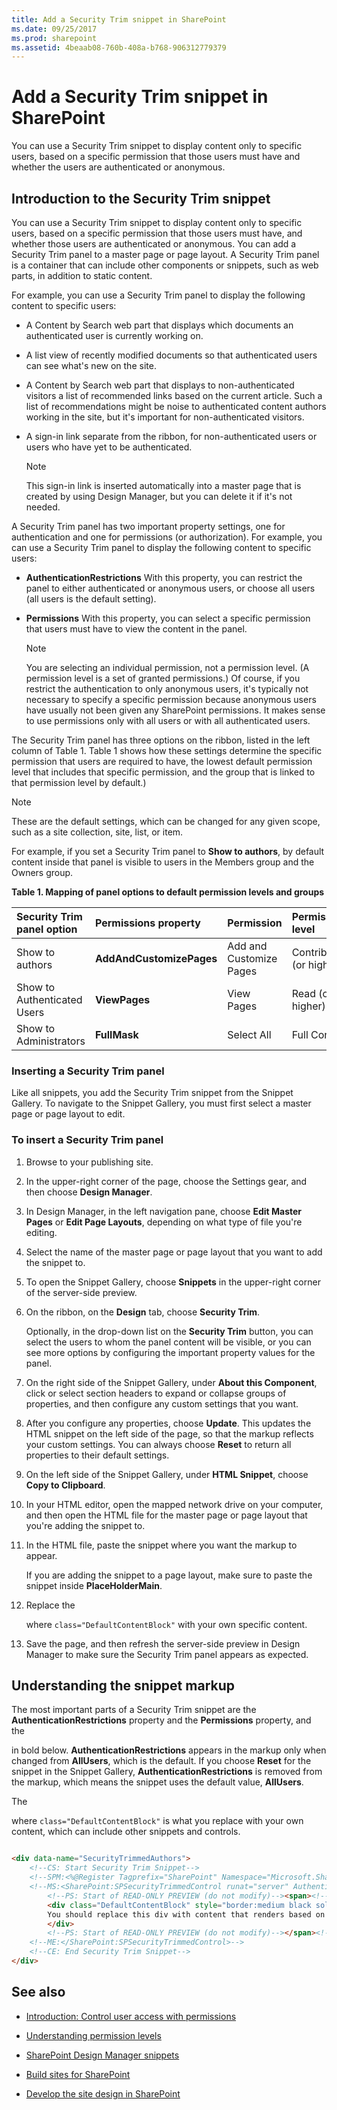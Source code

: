 ```yaml
---
title: Add a Security Trim snippet in SharePoint
ms.date: 09/25/2017
ms.prod: sharepoint
ms.assetid: 4beaab08-760b-408a-b768-906312779379
---
```



# Add a Security Trim snippet in SharePoint

You can use a Security Trim snippet to display content only to specific users, based on a specific permission that those users must have and whether the users are authenticated or anonymous.

## Introduction to the Security Trim snippet
<a name="Introduction"> </a>

You can use a Security Trim snippet to display content only to specific users, based on a specific permission that those users must have, and whether those users are authenticated or anonymous. You can add a Security Trim panel to a master page or page layout. A Security Trim panel is a container that can include other components or snippets, such as web parts, in addition to static content.
  
    
    
For example, you can use a Security Trim panel to display the following content to specific users:
  
    
    

- A Content by Search web part that displays which documents an authenticated user is currently working on.
    
  
- A list view of recently modified documents so that authenticated users can see what's new on the site.
    
  
- A Content by Search web part that displays to non-authenticated visitors a list of recommended links based on the current article. Such a list of recommendations might be noise to authenticated content authors working in the site, but it's important for non-authenticated visitors.
    
  
- A sign-in link separate from the ribbon, for non-authenticated users or users who have yet to be authenticated.
    
    > [!NOTE]
    > This sign-in link is inserted automatically into a master page that is created by using Design Manager, but you can delete it if it's not needed. 

A Security Trim panel has two important property settings, one for authentication and one for permissions (or authorization). For example, you can use a Security Trim panel to display the following content to specific users:
  
    
    

- **AuthenticationRestrictions** With this property, you can restrict the panel to either authenticated or anonymous users, or choose all users (all users is the default setting).
    
  
- **Permissions** With this property, you can select a specific permission that users must have to view the content in the panel.
    
    > [!NOTE]
    > You are selecting an individual permission, not a permission level. (A permission level is a set of granted permissions.) 
Of course, if you restrict the authentication to only anonymous users, it's typically not necessary to specify a specific permission because anonymous users have usually not been given any SharePoint permissions. It makes sense to use permissions only with all users or with all authenticated users.
  
    
    
The Security Trim panel has three options on the ribbon, listed in the left column of Table 1. Table 1 shows how these settings determine the specific permission that users are required to have, the lowest default permission level that includes that specific permission, and the group that is linked to that permission level by default.)
  
> [!NOTE]
> These are the default settings, which can be changed for any given scope, such as a site collection, site, list, or item. 
  
    
    

For example, if you set a Security Trim panel to **Show to authors**, by default content inside that panel is visible to users in the Members group and the Owners group.
  
    
    

**Table 1. Mapping of panel options to default permission levels and groups**


|**Security Trim panel option**|**Permissions property**|**Permission**|**Permission level**|**Group**|
|:-----|:-----|:-----|:-----|:-----|
|Show to authors  <br/> |**AddAndCustomizePages** <br/> |Add and Customize Pages  <br/> |Contribute (or higher)  <br/> |Members  <br/> |
|Show to Authenticated Users  <br/> |**ViewPages** <br/> |View Pages  <br/> |Read (or higher)  <br/> |Visitors  <br/> |
|Show to Administrators  <br/> |**FullMask** <br/> |Select All  <br/> |Full Control  <br/> |Owners  <br/> |
   

### Inserting a Security Trim panel
<a name="InsertSnippet"> </a>

Like all snippets, you add the Security Trim snippet from the Snippet Gallery. To navigate to the Snippet Gallery, you must first select a master page or page layout to edit.
  
    
    

### To insert a Security Trim panel


1. Browse to your publishing site.
    
  
2. In the upper-right corner of the page, choose the Settings gear, and then choose **Design Manager**.
    
  
3. In Design Manager, in the left navigation pane, choose **Edit Master Pages** or **Edit Page Layouts**, depending on what type of file you're editing.
    
  
4. Select the name of the master page or page layout that you want to add the snippet to.
    
  
5. To open the Snippet Gallery, choose **Snippets** in the upper-right corner of the server-side preview.
    
  
6. On the ribbon, on the **Design** tab, choose **Security Trim**.
    
    Optionally, in the drop-down list on the **Security Trim** button, you can select the users to whom the panel content will be visible, or you can see more options by configuring the important property values for the panel.
    
  
7. On the right side of the Snippet Gallery, under **About this Component**, click or select section headers to expand or collapse groups of properties, and then configure any custom settings that you want.
    
  
8. After you configure any properties, choose **Update**. This updates the HTML snippet on the left side of the page, so that the markup reflects your custom settings. You can always choose **Reset** to return all properties to their default settings.
    
  
9. On the left side of the Snippet Gallery, under **HTML Snippet**, choose **Copy to Clipboard**.
    
  
10. In your HTML editor, open the mapped network drive on your computer, and then open the HTML file for the master page or page layout that you're adding the snippet to.
    
  
11. In the HTML file, paste the snippet where you want the markup to appear.
    
    If you are adding the snippet to a page layout, make sure to paste the snippet inside **PlaceHolderMain**.
    
  
12. Replace the **<div>** where `class="DefaultContentBlock"` with your own specific content.
    
  
13. Save the page, and then refresh the server-side preview in Design Manager to make sure the Security Trim panel appears as expected.
    
  

## Understanding the snippet markup
<a name="UnderstandMarkup"> </a>

The most important parts of a Security Trim snippet are the **AuthenticationRestrictions** property and the **Permissions** property, and the **<div>** in bold below. **AuthenticationRestrictions** appears in the markup only when changed from **AllUsers**, which is the default. If you choose **Reset** for the snippet in the Snippet Gallery, **AuthenticationRestrictions** is removed from the markup, which means the snippet uses the default value, **AllUsers**.
  
    
    
The **<div>** where `class="DefaultContentBlock"` is what you replace with your own content, which can include other snippets and controls.
  
    
    



```HTML

<div data-name="SecurityTrimmedAuthors">
    <!--CS: Start Security Trim Snippet-->
    <!--SPM:<%@Register Tagprefix="SharePoint" Namespace="Microsoft.SharePoint.WebControls" Assembly="Microsoft.SharePoint, Version=15.0.0.0, Culture=neutral, PublicKeyToken=71e9bce111e9429c"%>-->
    <!--MS:<SharePoint:SPSecurityTrimmedControl runat="server" AuthenticationRestrictions="AuthenticatedUsersOnly" Permissions="AddAndCustomizePages" PermissionContext="RootSite">-->
        <!--PS: Start of READ-ONLY PREVIEW (do not modify)--><span><!--PE: End of READ-ONLY PREVIEW-->
        <div class="DefaultContentBlock" style="border:medium black solid; background:yellow; color:black; margin:20px; padding:10px;">
        You should replace this div with content that renders based on your Security Trim Properties.
        </div>
        <!--PS: Start of READ-ONLY PREVIEW (do not modify)--></span><!--PE: End of READ-ONLY PREVIEW-->
    <!--ME:</SharePoint:SPSecurityTrimmedControl>-->
    <!--CE: End Security Trim Snippet-->
</div>
```


## See also
<a name="AdditionalResources"> </a>


-  [Introduction: Control user access with permissions](http://office.microsoft.com/en-us/sharepoint-foundation-help/introduction-control-user-access-with-permissions-HA102771919.aspx?CTT=1)
    
  
-  [Understanding permission levels](http://office.microsoft.com/en-us/products/default-permission-levels-HA102772313.aspx?CTT=5&amp;origin=HA102771919)
    
  
-  [SharePoint Design Manager snippets](sharepoint-design-manager-snippets.md)
    
  
-  [Build sites for SharePoint](build-sites-for-sharepoint.md)
    
  
-  [Develop the site design in SharePoint](develop-the-site-design-in-sharepoint.md)
    
  

